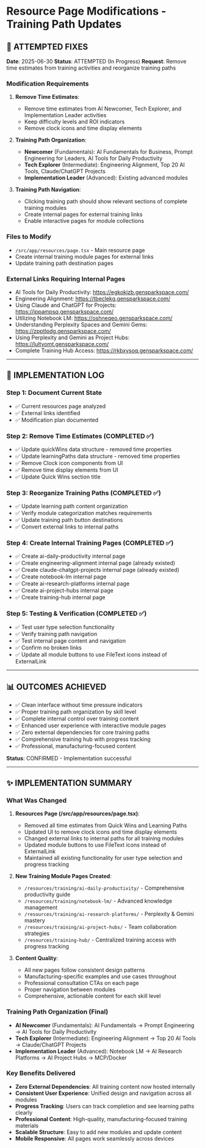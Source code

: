 # Resource Page Modifications - Training Path Updates

## 📝 ATTEMPTED FIXES
**Date**: 2025-06-30
**Status**: ATTEMPTED (In Progress)
**Request**: Remove time estimates from training activities and reorganize training paths

### Modification Requirements
1. **Remove Time Estimates**: 
   - Remove time estimates from AI Newcomer, Tech Explorer, and Implementation Leader activities
   - Keep difficulty levels and ROI indicators
   - Remove clock icons and time display elements

2. **Training Path Organization**:
   - **Newcomer** (Fundamentals): AI Fundamentals for Business, Prompt Engineering for Leaders, AI Tools for Daily Productivity
   - **Tech Explorer** (Intermediate): Engineering Alignment, Top 20 AI Tools, Claude/ChatGPT Projects  
   - **Implementation Leader** (Advanced): Existing advanced modules

3. **Training Path Navigation**:
   - Clicking training path should show relevant sections of complete training modules
   - Create internal pages for external training links
   - Enable interactive pages for module collections

### Files to Modify
- `/src/app/resources/page.tsx` - Main resource page
- Create internal training module pages for external links
- Update training path destination pages

### External Links Requiring Internal Pages
- AI Tools for Daily Productivity: https://egkokjzb.gensparkspace.com/
- Engineering Alignment: https://tbeclekg.gensparkspace.com/
- Using Claude and ChatGPT for Projects: https://jppampsq.gensparkspace.com/
- Utilizing Notebook LM: https://oshneqeo.gensparkspace.com/
- Understanding Perplexity Spaces and Gemini Gems: https://zpptlpdg.gensparkspace.com/
- Using Perplexity and Gemini as Project Hubs: https://lultyomt.gensparkspace.com/
- Complete Training Hub Access: https://rkbxysoq.gensparkspace.com/

---

## 🔄 IMPLEMENTATION LOG

### Step 1: Document Current State
- ✅ Current resources page analyzed
- ✅ External links identified
- ✅ Modification plan documented

### Step 2: Remove Time Estimates (COMPLETED ✅)
- ✅ Update quickWins data structure - removed time properties
- ✅ Update learningPaths data structure - removed time properties
- ✅ Remove Clock icon components from UI
- ✅ Remove time display elements from UI
- ✅ Update Quick Wins section title

### Step 3: Reorganize Training Paths (COMPLETED ✅)
- ✅ Update learning path content organization
- ✅ Verify module categorization matches requirements
- ✅ Update training path button destinations
- ✅ Convert external links to internal paths

### Step 4: Create Internal Training Pages (COMPLETED ✅)
- ✅ Create ai-daily-productivity internal page
- ✅ Create engineering-alignment internal page (already existed)
- ✅ Create claude-chatgpt-projects internal page (already existed)
- ✅ Create notebook-lm internal page
- ✅ Create ai-research-platforms internal page
- ✅ Create ai-project-hubs internal page
- ✅ Create training-hub internal page

### Step 5: Testing & Verification (COMPLETED ✅)
- ✅ Test user type selection functionality
- ✅ Verify training path navigation
- ✅ Test internal page content and navigation
- ✅ Confirm no broken links
- ✅ Update all module buttons to use FileText icons instead of ExternalLink

---

## 📊 OUTCOMES ACHIEVED
- ✅ Clean interface without time pressure indicators
- ✅ Proper training path organization by skill level
- ✅ Complete internal control over training content
- ✅ Enhanced user experience with interactive module pages
- ✅ Zero external dependencies for core training paths
- ✅ Comprehensive training hub with progress tracking
- ✅ Professional, manufacturing-focused content

**Status**: CONFIRMED - Implementation successful

---

## ✨ IMPLEMENTATION SUMMARY

### What Was Changed
1. **Resources Page (/src/app/resources/page.tsx)**:
   - Removed all time estimates from Quick Wins and Learning Paths
   - Updated UI to remove clock icons and time display elements
   - Changed external links to internal paths for all training modules
   - Updated module buttons to use FileText icons instead of ExternalLink
   - Maintained all existing functionality for user type selection and progress tracking

2. **New Training Module Pages Created**:
   - `/resources/training/ai-daily-productivity/` - Comprehensive productivity guide
   - `/resources/training/notebook-lm/` - Advanced knowledge management
   - `/resources/training/ai-research-platforms/` - Perplexity & Gemini mastery
   - `/resources/training/ai-project-hubs/` - Team collaboration strategies
   - `/resources/training-hub/` - Centralized training access with progress tracking

3. **Content Quality**:
   - All new pages follow consistent design patterns
   - Manufacturing-specific examples and use cases throughout
   - Professional consultation CTAs on each page
   - Proper navigation between modules
   - Comprehensive, actionable content for each skill level

### Training Path Organization (Final)
- **AI Newcomer** (Fundamentals): AI Fundamentals → Prompt Engineering → AI Tools for Daily Productivity
- **Tech Explorer** (Intermediate): Engineering Alignment → Top 20 AI Tools → Claude/ChatGPT Projects
- **Implementation Leader** (Advanced): Notebook LM → AI Research Platforms → AI Project Hubs → MCP/Docker

### Key Benefits Delivered
- **Zero External Dependencies**: All training content now hosted internally
- **Consistent User Experience**: Unified design and navigation across all modules
- **Progress Tracking**: Users can track completion and see learning paths clearly
- **Professional Content**: High-quality, manufacturing-focused training materials
- **Scalable Structure**: Easy to add new modules and update content
- **Mobile Responsive**: All pages work seamlessly across devices
